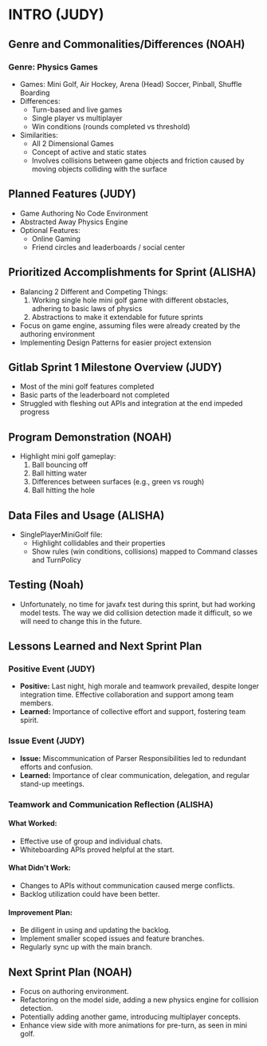 # INTRO (JUDY)

## Genre and Commonalities/Differences (NOAH)
### Genre: Physics Games
- Games: Mini Golf, Air Hockey, Arena (Head) Soccer, Pinball, Shuffle Boarding
- Differences:
    - Turn-based and live games
    - Single player vs multiplayer
    - Win conditions (rounds completed vs threshold)
- Similarities:
    - All 2 Dimensional Games
    - Concept of active and static states
    - Involves collisions between game objects and friction caused by moving objects colliding with the surface

## Planned Features (JUDY)
- Game Authoring No Code Environment
- Abstracted Away Physics Engine
- Optional Features:
    - Online Gaming
    - Friend circles and leaderboards / social center

## Prioritized Accomplishments for Sprint (ALISHA)
- Balancing 2 Different and Competing Things:
    1. Working single hole mini golf game with different obstacles, adhering to basic laws of physics
    2. Abstractions to make it extendable for future sprints
- Focus on game engine, assuming files were already created by the authoring environment
- Implementing Design Patterns for easier project extension

## Gitlab Sprint 1 Milestone Overview (JUDY)
- Most of the mini golf features completed
- Basic parts of the leaderboard not completed
- Struggled with fleshing out APIs and integration at the end impeded progress

## Program Demonstration (NOAH)
- Highlight mini golf gameplay:
    1. Ball bouncing off
    2. Ball hitting water
    3. Differences between surfaces (e.g., green vs rough)
    4. Ball hitting the hole

## Data Files and Usage (ALISHA)
- SinglePlayerMiniGolf file:
    - Highlight collidables and their properties
    - Show rules (win conditions, collisions) mapped to Command classes and TurnPolicy

## Testing (Noah)
- Unfortunately, no time for javafx test during this sprint, but had working model tests. 
  The way we did collision detection made it difficult, so we will need to change this in the 
  future.

## Lessons Learned and Next Sprint Plan
### Positive Event (JUDY)
- **Positive:** Last night, high morale and teamwork prevailed, despite longer integration time. Effective collaboration and support among team members.
- **Learned:** Importance of collective effort and support, fostering team spirit.

### Issue Event (JUDY)
- **Issue:** Miscommunication of Parser Responsibilities led to redundant efforts and confusion.
- **Learned:** Importance of clear communication, delegation, and regular stand-up meetings.

### Teamwork and Communication Reflection (ALISHA)
#### What Worked:
- Effective use of group and individual chats.
- Whiteboarding APIs proved helpful at the start.

#### What Didn't Work:
- Changes to APIs without communication caused merge conflicts.
- Backlog utilization could have been better.

#### Improvement Plan:
- Be diligent in using and updating the backlog.
- Implement smaller scoped issues and feature branches.
- Regularly sync up with the main branch.

## Next Sprint Plan (NOAH)
- Focus on authoring environment.
- Refactoring on the model side, adding a new physics engine for collision detection.
- Potentially adding another game, introducing multiplayer concepts.
- Enhance view side with more animations for pre-turn, as seen in mini golf.

